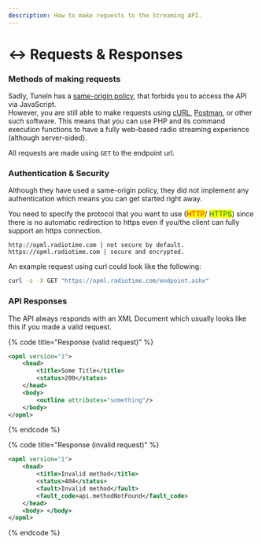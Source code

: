 ```yaml
---
description: How to make requests to the Streaming API.
---
```


# ↔ Requests & Responses

### Methods of making requests

Sadly, TuneIn has a [same-origin policy](https://developer.mozilla.org/en-US/docs/Web/Security/Same-origin\_policy), that forbids you to access the API via JavaScript.\
However, you are still able to make requests using [cURL](https://en.wikipedia.org/wiki/CURL), [Postman](https://www.postman.com/), or other such software. This means that you can use PHP and its command execution functions to have a fully web-based radio streaming experience (although server-sided).

All requests are made using `GET` to the endpoint url.

### Authentication & Security

Although they have used a same-origin policy, they did not implement any authentication which means you can get started right away.&#x20;

You need to specify the protocol that you want to use (<mark style="color:red;">HTTP</mark>/ <mark style="color:green;">HTTPS</mark>) since there is no automatic redirection to https even if you/the client can fully support an https connection.

```batch
http://opml.radiotime.com | not secure by default.
https://opml.radiotime.com | secure and encrypted.
```

An example request using curl could look like the following:

```bash
curl -s -X GET "https://opml.radiotime.com/endpoint.ashx"
```

### API Responses

The API always responds with an XML Document which usually looks like this if you made a valid request.

{% code title="Response (valid request)" %}
```xml
<opml version="1">
    <head>
        <title>Some Title</title>
        <status>200</status>
    </head>
    <body>
        <outline attributes="something"/>
    </body>
</opml>
```
{% endcode %}

{% code title="Response (invalid request)" %}
```xml
<opml version="1">
    <head>
        <title>Invalid method</title>
        <status>404</status>
        <fault>Invalid method</fault>
        <fault_code>api.methodNotFound</fault_code>
    </head>
    <body> </body>
</opml>
```
{% endcode %}
